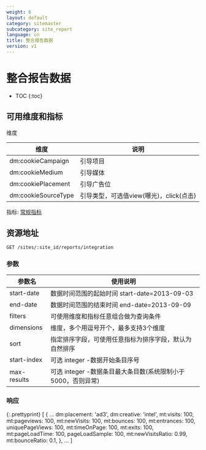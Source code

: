 ```yaml
---
weight: 6
layout: default
category: sitemaster
subcategory: site_report
language: cn
title: 整合报告数据
version: v1
---
```


# 整合报告数据

* TOC
{:toc}

## 可用维度和指标

维度

| 维度                | 说明                                    |
|---------------------|-----------------------------------------|
| dm:cookieCampaign         | 引导项目                                    |
| dm:cookieMedium           | 引导媒体                                    |
| dm:cookiePlacement        | 引导广告位                                  |
| dm:cookieSourceType | 引导类型，可选值view(曝光)，click(点击) |

指标: [常规指标](/doc/sitemaster/v1/cn/site_report.html#section-2)

## 资源地址

    GET /sites/:site_id/reports/integration

### 参数


| 参数名       | 使用说明                                               |
|-------------|-------------------------------------------------------|
| start-date  |数据时间范围的起始时间 start-date=2013-09-03               |
| end-date    |数据时间范围的结束时间 end-date=2013-09-09                 |
| filters     | 可使用维度和指标任意组合做为查询条件                         |
| dimensions  | 维度，多个用逗号开个，最多支持3个维度                        |
| sort        | 指定排序字段，可使用任意指标为排序字段，默认为自然排序          |
| start-index | 可选 integer -数据开始条目序号                            |
| max-results | 可选 integer -数据条目最大条目数(系统限制小于5000，否则异常)  |

### 响应

{:.prettyprint}
    [
        {
            ...
            dm:placement: 'ad3',
            dm:creative: 'intel',
            mt:visits: 100,
            mt:pageviews: 100,
            mt:newVisits: 100,
            mt:bounces: 100,
            mt:entrances: 100,
            uniquePageViews: 100,
            mt:timeOnPage: 100,
            mt:exits: 100,
            mt:pageLoadTime: 100,
            pageLoadSample: 100,
            mt:newVisitsRatio: 0.99,
            mt:bounceRatio: 0.1,
        },
        ...
    ]

